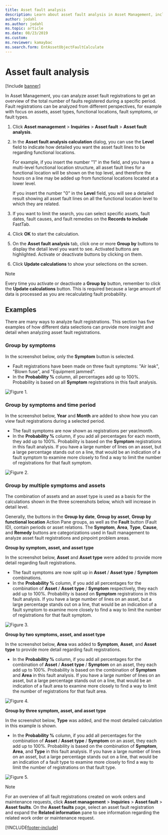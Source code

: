 ```yaml
---
title: Asset fault analysis
description: Learn about asset fault analysis in Asset Management, including a step-by-step process and examples using group by symptoms.
author: jodahl
ms.author: jodahl
ms.topic: article
ms.date: 08/23/2019
ms.custom:
ms.reviewer: kamaybac 
ms.search.form: EntAssetObjectFaultCalculate 
---
```


# Asset fault analysis

[!include [banner](../../includes/banner.md)]

 

In Asset Management, you can analyze asset fault registrations to get an overview of the total number of faults registered during a specific period. Fault registrations can be analyzed from different perspectives, for example with focus on assets, asset types, functional locations, fault symptoms, or fault types.

1. Click **Asset management** > **Inquiries** > **Asset fault** > **Asset fault analysis**.

2. In the **Asset fault analysis calculation** dialog, you can use the **Level** field to indicate how detailed you want the asset fault lines to be regarding functional locations. 

    For example, if you insert the number "1" in the field, and you have a multi-level functional location structure, all asset fault lines for a functional location will be shown on the top level, and therefore the hours on a line may be added up from functional locations located at a lower level. 
        
    If you insert the number "0" in the **Level** field, you will see a detailed result showing all asset fault lines on all the functional location level to which they are related.

3. If you want to limit the search, you can select specific assets, fault dates, fault causes, and fault remedies on the **Records to include** FastTab.

4. Click **OK** to start the calculation.

5. On the **Asset fault analysis** tab, click one or more **Group by** buttons to display the detail level you want to see. Activated buttons are highlighted. Activate or deactivate buttons by clicking on them.

6. Click **Update calculations** to show your selections on the screen. 

>[!NOTE]
>Every time you activate or deactivate a **Group by** button, remember to click the **Update calculations** button. This is required because a large amount of data is processed as you are recalculating fault probability.

## Examples

There are many ways to analyze fault registrations. This section has five examples of how different data selections can provide more insight and detail when analyzing asset fault registrations.

### Group by symptoms

In the screenshot below, only the **Symptom** button is selected.

- Fault registrations have been made on three fault symptoms: "Air leak", "Blown fuse", and "Equipment jammed".  
- In the **Probability %** column, all percentages add up to 100%. Probability is based on all **Symptom** registrations in this fault analysis.

![Figure 1.](media/06-controlling-and-reporting.png)

### Group by symptoms and time period

In the screenshot below, **Year** and **Month** are added to show how you can view fault registrations during a selected period.

- The fault symptoms are now shown as registrations per year/month.  
- In the **Probability %** column, if you add all percentages for each month, they add up to 100%. Probability is based on the **Symptom** registrations in this fault analysis. If you have a large number of lines on an asset, but a large percentage stands out on a line, that would be an indication of a fault symptom to examine more closely to find a way to limit the number of registrations for that fault symptom.

![Figure 2.](media/07-controlling-and-reporting.png)

### Group by multiple symptoms and assets

The combination of assets and an asset type is used as a basis for the calculations shown in the three screenshots below, which will increase in detail level.  

Generally, the buttons in the **Group by date**, **Group by asset**, **Group by functional location** Action Pane groups, as well as the **Fault** button (Fault ID), contain periods or asset relations. The **Symptom**, **Area**, **Type**, **Cause**, and **Remedy** buttons are categorizations used in fault management to analyze asset fault registrations and pinpoint problem areas.  

**Group by symptom, asset, and asset type**

In the screenshot below, **Asset** and **Asset type** were added to provide more detail regarding fault registrations.

- The fault symptoms are now split up in **Asset** / **Asset type** / **Symptom** combinations.  
- In the **Probability %** column, if you add all percentages for the combination of **Asset** / **Asset type** / **Symptom** respectively, they each add up to 100%. Probability is based on **Symptom** registrations in this fault analysis. If you have a large number of lines on an asset, but a large percentage stands out on a line, that would be an indication of a fault symptom to examine more closely to find a way to limit the number of registrations for that fault symptom.

![Figure 3.](media/08-controlling-and-reporting.png)

**Group by two symptoms, asset, and asset type**

In the screenshot below, **Area** was added to **Symptom**, **Asset**, and **Asset type** to provide more detail regarding fault registrations.

- In the **Probability %** column, if you add all percentages for the combination of **Asset** / **Asset type** / **Symptom** on an asset, they each add up to 100%. Probability is based on the combination of **Symptom** and **Area** in this fault analysis. If you have a large number of lines on an asset, but a large percentage stands out on a line, that would be an indication of a fault area to examine more closely to find a way to limit the number of registrations for that fault area.  

![Figure 4.](media/09-controlling-and-reporting.png)

**Group by three symptom, asset, and asset type**

In the screenshot below, **Type** was added, and the most detailed calculation in this example is shown.
 
- In the **Probability %** column, if you add all percentages for the combination of **Asset** / **Asset type** / **Symptom** on an asset, they each add up to 100%. Probability is based on the combination of **Symptom**, **Area**, and **Type** in this fault analysis. If you have a large number of lines on an asset, but a large percentage stands out on a line, that would be an indication of a fault type to examine more closely to find a way to limit the number of registrations on that fault type.

![Figure 5.](media/10-controlling-and-reporting.png)


>[!NOTE]
>For an overview of all fault registrations created on work orders and maintenance requests, click **Asset management** > **Inquiries** > **Asset fault** > **Asset faults**. On the **Asset faults** page, select an asset fault registration and expand the **Related information** pane to see information regarding the related work order or maintenance request.



[!INCLUDE[footer-include](../../../includes/footer-banner.md)]